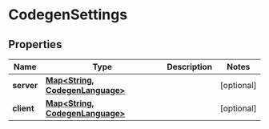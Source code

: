
# CodegenSettings

## Properties
Name | Type | Description | Notes
------------ | ------------- | ------------- | -------------
**server** | [**Map&lt;String, CodegenLanguage&gt;**](CodegenLanguage.md) |  |  [optional]
**client** | [**Map&lt;String, CodegenLanguage&gt;**](CodegenLanguage.md) |  |  [optional]



